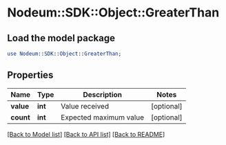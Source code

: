 # Nodeum::SDK::Object::GreaterThan

## Load the model package
```perl
use Nodeum::SDK::Object::GreaterThan;
```

## Properties
Name | Type | Description | Notes
------------ | ------------- | ------------- | -------------
**value** | **int** | Value received | [optional] 
**count** | **int** | Expected maximum value | [optional] 

[[Back to Model list]](../README.md#documentation-for-models) [[Back to API list]](../README.md#documentation-for-api-endpoints) [[Back to README]](../README.md)


